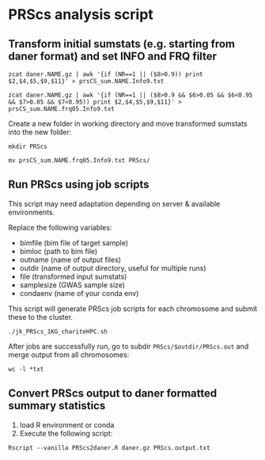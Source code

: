# PRScs analysis script


## Transform initial sumstats (e.g. starting from daner format) and set INFO and FRQ filter

`zcat daner.NAME.gz | awk '{if (NR==1 || ($8>0.9)) print $2,$4,$5,$9,$11}' > prsCS_sum.NAME.Info9.txt`

`zcat daner.NAME.gz | awk '{if (NR==1 || ($8>0.9 && $6>0.05 && $6<0.95 && $7>0.05 && $7<0.95)) print $2,$4,$5,$9,$11}' > prsCS_sum.NAME.frq05.Info9.txt`

Create a new folder in working directory and move transformed sumstats into the new folder:

`mkdir PRScs`

`mv prsCS_sum.NAME.frq05.Info9.txt PRScs/`

## Run PRScs using job scripts

This script may need adaptation depending on server & available environments. 

Replace the following variables: 

* bimfile (bim file of target sample)
* bimloc (path to bim file)
* outname (name of output files)
* outdir (name of output directory, useful for multiple runs)
* file (transformed input sumstats)
* samplesize (GWAS sample size)
* condaenv (name of your conda env)

This script will generate PRScs job scripts for each chromosome and submit these to the cluster.

`./jk_PRScs_1KG_chariteHPC.sh`

After jobs are successfully run, go to subdir `PRScs/$outdir/PRScs.out` and merge output from all chromosomes:

`wc -l *txt`

## Convert PRScs output to daner formatted summary statistics

1) load R environment or conda
2) Execute the following script:

`Rscript --vanilla PRScs2daner.R daner.gz PRScs.output.txt`
